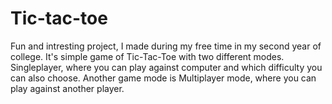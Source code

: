 # Tic-tac-toe

Fun and intresting project, I made during my free time in my second year of college. It's simple game of Tic-Tac-Toe with two different modes. Singleplayer, where you can play against computer and which difficulty you can also choose. Another game mode is Multiplayer mode, where you can play against another player. 

